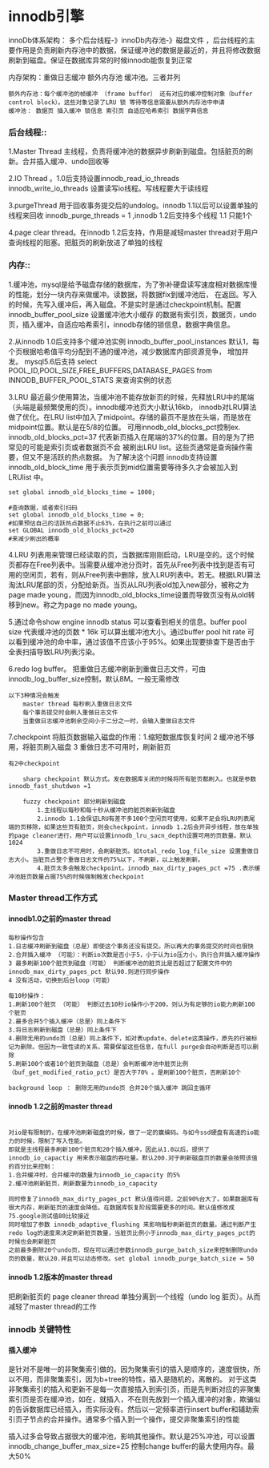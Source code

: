 
 # innodb引擎
 
  innoDb体系架构： 多个后台线程-》innoDb内存池-》磁盘文件 ，后台线程的主要作用是负责刷新内存池中的数据，保证缓冲池的数据是最近的，并且将修改数据刷新到磁盘。保证在数据库异常的时候innodb能恢复到正常
  
  内存架构：重做日志缓冲 额外内存池 缓冲池。三者并列
  	
```	
额外内存池：每个缓冲池的帧缓冲 （frame buffer） 还有对应的缓冲控制对象（buffer control block）。这些对象记录了LRU 锁 等待等信息需要从额外内存池中申请
缓冲池： 数据页 插入缓冲 锁信息 索引页 自适应哈希索引 数据字典信息
```  
	
 ### 后台线程::
 
 1.Master Thread 主线程，负责将缓冲池的数据异步刷新到磁盘。包括脏页的刷新。合并插入缓冲、undo回收等

 2.IO Thread 。1.0后支持设置innodb_read_io_threads innodb_write_io_threads 设置读写io线程。写线程要大于读线程

 3.purgeThread 用于回收事务提交后的undolog。innodb 1.1以后可以设置单独的线程来回收 innodb_purge_threads = 1 ,innodb 1.2后支持多个线程 1.1 只能1个

 4.page clear thread。在innodb 1.2后支持，作用是减轻master thread对于用户查询线程的阻塞。把脏页的刷新放进了单独的线程
	
 ### 内存::
 
 1.缓冲池，mysql是给予磁盘存储的数据库，为了弥补硬盘读写速度相对数据库慢的性能，划分一块内存来做缓冲。读数据，将数据fix到缓冲池后，
	在返回。写入的时候，先写入缓冲后，再入磁盘。不是实时是通过checkpoint机制。配置innodb_buffer_pool_size 设置缓冲池大小缓存
	的数据有索引页，数据页，undo页，插入缓冲，自适应哈希索引，innodb存储的锁信息，数据字典信息。
	
 2.从innodb 1.0后支持多个缓冲池实例 innodb_buffer_pool_instances 默认1，每个页根据哈希值平均分配到不通的缓冲池，减少数据库内部资源竞争，
	增加并发。 mysql5.6后支持 select POOL_ID,POOL_SIZE,FREE_BUFFERS,DATABASE_PAGES from INNODB_BUFFER_POOL_STATS 来查询实例的状态
	
 3.LRU 最近最少使用算法，当缓冲池不能存放新页的时候，先释放LRU中的尾端（头端是最频繁使用的页）。innodb缓冲池页大小默认16kb，
	innodb对LRU算法做了优化。在LRU list中加入了midpoint。存储的最页不是放在头端，而是放在midpoint位置。默认是在5/8的位置。
	可用innodb_old_blocks_pct控制ex. innodb_old_blocks_pct=37 代表新页插入在尾端的37%的位置。目的是为了把常见的可能是索引页或者数据页不会
	被刷出LRU list。这些页通常是查询操作需要，但又不是活跃的热点数据。 为了解决这个问题 innodb支持设置innodb_old_block_time 
	用于表示页到mid位置需要等待多久才会被加入到LRUlist 中。 
```	
set global innodb_old_blocks_time = 1000;

#查询数据，或者索引扫码
set global innodb_old_blocks_time = 0;
#如果预估自己的活跃热点数据不止63%，在执行之前可以通过 
set GLOBAL innodb_old_blocks_pct=20 
#来减少刷出的概率
```

  4.LRU 列表用来管理已经读取的页，当数据库刚刚启动，LRU是空的。这个时候页都存在Free列表中。当需要从缓冲池分页时，首先从Free列表中找到是否有可用的空闲页，若有，则从Free列表中删除，放入LRU列表中。若无。根据LRU算法淘汰LRU尾部的页，分配给新页。当页从LRU列表old加入new部分，被称之为page made young，而因为innodb_old_blocks_time设置而导致页没有从old转移到new。称之为page no made young。
  
  5.通过命令show engine innodb status 可以查看到相关的信息。buffer pool size 代表缓冲池的页数 * 16k 可以算出缓冲池大小。通过buffer pool hit rate 可以看到缓冲池的命中率，通过该值不应该小于95%。如果出现要排查下是否由于全表扫描导致LRU列表污染。
  
  6.redo log buffer。 把重做日志缓冲刷新到重做日志文件，可由 innodb_log_buffer_size控制，默认8M。一般无需修改
  
 ```
 以下3种情况会触发
 	 master thread 每秒刷入重做日志文件
	 每个事务提交时会刷入重做日志文件
	 当重做日志缓冲池剩余空间小于二分之一时，会输入重做日志文件
```
7.checkpoint 将脏页数据输入磁盘的作用：1.缩短数据库恢复时间 2 缓冲池不够用，将脏页刷入磁盘 3 重做日志不可用时，刷新脏页
	
``` 
有2中checkpoint
	
	sharp checkpoint 默认方式。发在数据库关闭的时候将所有脏页都刷入。也就是参数 innodb_fast_shutdwon =1
	
	fuzzy checkpoint 部分刷新到磁盘
		1.主线程以每秒和每十秒从缓冲池的脏页刷新到磁盘
		2.innodb 1.1会保证LRU有差不多100个空闲页可使用，如果不足会将LRU列表尾端的页移除，如果这些页有脏页，则会checkpoint，innodb 1.2后会开异步线程，放在单独的page cleaner进行，用户可以设置innodb_lru_sacn_depth设置可用的页数量。默认1024
		3.重做日志不可用时，会刷新脏页。如total_redo_log_file_size 设置重做日志大小。当脏页占整个重做日志文件的75%以下，不刷新，以上触发刷新。
		4.脏页太多会触发checkpoint。innodb_max_dirty_pages_pct =75 .表示缓冲池脏页数量占据75%的时候强制触发checkpoint
```

### Master thread工作方式
	
#### innodb1.0之前的master thread

```
每秒操作包含 
1.日志缓冲刷新到磁盘（总是）即使这个事务还没有提交。所以再大的事务提交的时间也很快
2.合并插入缓冲 （可能）：判断io次数是否小于5，小于认为io压力小，执行合并插入缓冲操作
3 最多刷新100个脏页到磁盘（可能） 判断缓冲池的脏页比是否超过了配置文件中的 innodb_max_dirty_pages_pct 默认90.则进行同步操作
4 没有活动，切换到后台loop（可能）

每10秒操作：
1.刷新100个脏页 （可能） 判断过去10秒io操作小于200，则认为有足够的io能力刷新100个脏页
2.最多合并5个插入缓冲（总是）同上条件下
3.将日志刷新到磁盘（总是）同上条件下
4.删除无用的undo页（总是）同上条件下，如对表update、delete这类操作，原先的行被标记为删除。但因为一致性读的关系，需要保留这些信息，在full purge会自动判断是否可以删除
5.刷新100个或者10个脏页到磁盘（总是）会判断缓冲池中脏页比例（buf_get_modified_ratio_pct）是否大于70% 。是刷新100个脏页，否刷新10个

background loop ： 删除无用的undo页 合并20个插入缓冲 跳回主循环
```
#### innodb 1.2之前的master thread

```

对io是有限制的，在缓冲池刷新磁盘的时候，做了一定的赢编码。与如今ssd硬盘有高速的io能力的时候，限制了写入性能。
即就是主线程最多刷新100个脏页和20个插入缓冲，因此从1.0以后，提供了innodb_io_capactiy 用来表示磁盘的吞吐量。默认200.对于刷新磁盘页的数量会按照该值的百分比来控制：
1.合并缓冲时，合并缓冲的数量为innodb_io_capacity 的5%
2.缓冲池刷新脏页，刷新数量为innodb_io_capacity

同时修复了innodb_max_dirty_pages_pct 默认值得问题，之前90%台大了。如果数据库有很大内存，刷新脏页的速度会降低，在数据库恢复阶段需要更多的时间。默认值修改成75.google测试值80比较接近
同时增加了参数 innodb_adaptive_flushing 来影响每秒刷新脏页的数量。通过判断产生redo log的速度来决定刷新脏页数量，当脏页比例小于innodb_max_dirty_pages_pct的时候也会刷新脏页
之前最多删除20个undo页，现在可以通过参数innodb_purge_batch_size来控制删除undo页的数量，默认20.并且可以动态修改。set global innodb_purge_batch_size = 50 

```

#### innodb 1.2版本的master thread

把刷新脏页的 page cleaner thread 单独分离到一个线程（undo log 脏页）。从而减轻了master thread的工作

### innodb 关键特性

#### 插入缓冲

是针对不是唯一的非聚集索引做的。因为聚集索引的插入是顺序的，速度很快，所以不用，而非聚集索引，因为b+tree的特性，插入是随机的，离散的。
对于这类非聚集索引的插入和更新不是每一次直接插入到索引页，而是先判断对应的非聚集索引页是否在缓冲池，如在，就插入，不在则先放到一个插入缓冲的对象，欺骗似的告诉数据库已经插入，而实际没有。然后以一定频率进行insert buffer和辅助索引页子节点的合并操作。通常多个插入到一个操作，提交非聚集索引的性能

插入过多会导致占据很大的缓冲池，影响其他操作。默认是25%冲池，可以设置innodb_change_buffer_max_size=25 控制change buffer的最大使用内存。最大50%



	
	
	

			
